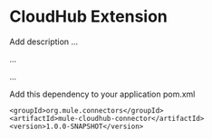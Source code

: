 # CloudHub Extension

Add description ...


...


...


Add this dependency to your application pom.xml

```
<groupId>org.mule.connectors</groupId>
<artifactId>mule-cloudhub-connector</artifactId>
<version>1.0.0-SNAPSHOT</version>
```

